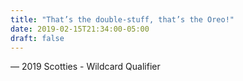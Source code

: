 ```yaml
---
title: "That’s the double-stuff, that’s the Oreo!"
date: 2019-02-15T21:34:00-05:00
draft: false
---
```

— 2019 Scotties - Wildcard Qualifier